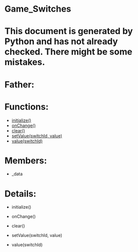 Game_Switches
===

# This document is generated by Python and has not already checked. There might be some mistakes.

# Father:

# Functions:
* [initialize()](#initialize)
* [onChange()](#onChange)
* [clear()](#clear)
* [setValue(switchId, value)](#setValue)
* [value(switchId)](#value)

# Members:
* _data

# Details:
<p id=initialize></p>

* initialize()
	

<p id=onChange></p>

* onChange()
	

<p id=clear></p>

* clear()
	

<p id=setValue></p>

* setValue(switchId, value)
	

<p id=value></p>

* value(switchId)
	

